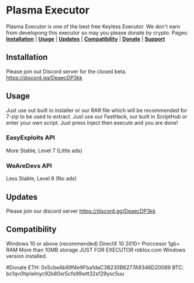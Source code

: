 # Plasma Executor
Plasma Executor is one of the best free Keyless Executor. We don't earn from developong this executor so may you please donate by crypto.
Pages: [**Installation**](#Installation) | [**Usage**](#Usage) | [**Updates**](#Updates) | [**Compatibility**](#Compatibility) | [**Donate**](#Donate) | [**Support**](https://discord.gg/DeaecDP3kk)

## Installation
Please join out Discord server for the closed beta.
https://discord.gg/DeaecDP3kk

## Usage
Just use out built in installer or our RAR file which will be recommended for 7-zip to be used to extract.
Just use our FastHack, our built in ScriptHub or enter your own script. Just press Inject then execute and you are done!

### EasyExploits API
More Stable, Level 7 (Little ads)

### WeAreDevs API
Less Stable, Level 6 (No ads)


## Updates
Please join our discord server
https://discord.gg/DeaecDP3kk

## Compatibility
Windows 10 or above (recommended)
DirectX 10
2010+ Proccesor
1gb+ RAM
More than 10MB storage JUST FOR EXECUTOR
roblox.com Windows version installed.


#Donate
ETH: 0x5cbeAb69f4e9Fba1daC3B230B6277A9346D20089
BTC: bc1qv0hplwlnyc92k80xr5cfs99wtt32sf29ysc5uu
